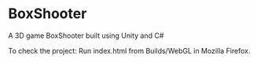# BoxShooter
A 3D game BoxShooter built using Unity and C#

To check the project:
Run index.html from Builds/WebGL in Mozilla Firefox.
